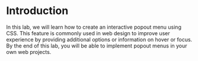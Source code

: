 # Introduction

In this lab, we will learn how to create an interactive popout menu using CSS. This feature is commonly used in web design to improve user experience by providing additional options or information on hover or focus. By the end of this lab, you will be able to implement popout menus in your own web projects.
